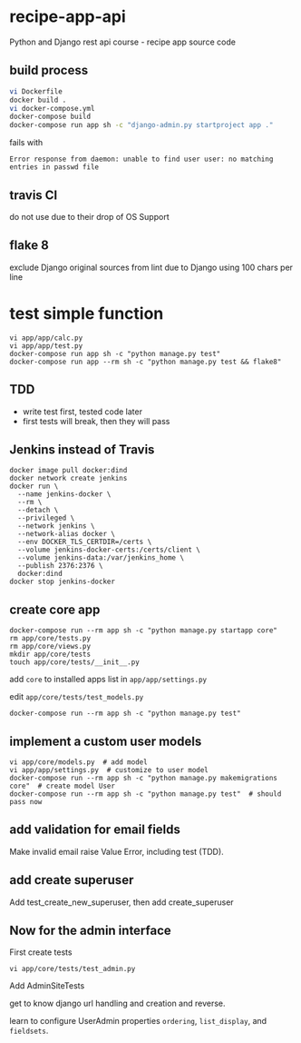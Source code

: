 # recipe-app-api
Python and Django rest api course - recipe app source code


## build process

```bash
vi Dockerfile
docker build .
vi docker-compose.yml
docker-compose build
docker-compose run app sh -c "django-admin.py startproject app ."
```

fails with

`Error response from daemon: unable to find user user: no matching entries in passwd file`

## travis CI

do not use due to their drop of OS Support

## flake 8

exclude Django original sources from lint due to Django using 100 chars per line

# test simple function

```
vi app/app/calc.py
vi app/app/test.py
docker-compose run app sh -c "python manage.py test"
docker-compose run app --rm sh -c "python manage.py test && flake8"
```

## TDD

 - write test first, tested code later
 - first tests will break, then they will pass

## Jenkins instead of Travis

```
docker image pull docker:dind
docker network create jenkins
docker run \
  --name jenkins-docker \
  --rm \
  --detach \
  --privileged \
  --network jenkins \
  --network-alias docker \
  --env DOCKER_TLS_CERTDIR=/certs \
  --volume jenkins-docker-certs:/certs/client \
  --volume jenkins-data:/var/jenkins_home \
  --publish 2376:2376 \
  docker:dind
docker stop jenkins-docker
```

## create core app

```
docker-compose run --rm app sh -c "python manage.py startapp core"
rm app/core/tests.py
rm app/core/views.py
mkdir app/core/tests
touch app/core/tests/__init__.py
```

add `core` to installed apps list in `app/app/settings.py`

edit `app/core/tests/test_models.py`

```
docker-compose run --rm app sh -c "python manage.py test"
```

## implement a custom user models

```
vi app/core/models.py  # add model
vi app/app/settings.py  # customize to user model
docker-compose run --rm app sh -c "python manage.py makemigrations core"  # create model User
docker-compose run --rm app sh -c "python manage.py test"  # should pass now
```

## add validation for email fields

Make invalid email raise Value Error, including test (TDD).


## add create superuser

Add test_create_new_superuser, then add create_superuser

## Now for the admin interface

First create tests
```
vi app/core/tests/test_admin.py
```

Add AdminSiteTests

get to know django url handling and creation and reverse.

learn to configure UserAdmin properties `ordering`, `list_display`, and `fieldsets`.

 
